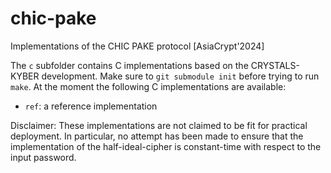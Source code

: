 # chic-pake
Implementations of the CHIC PAKE protocol [AsiaCrypt'2024]

The `c` subfolder contains C implementations based on the CRYSTALS-KYBER development.
Make sure to `git submodule init` before trying to run `make`.
At the moment the following C implementations are available:

- `ref`: a reference implementation

Disclaimer: These implementations are not claimed to be fit for practical deployment.
In particular, no attempt has been made to ensure that the implementation of the half-ideal-cipher is constant-time with respect to the input password.
